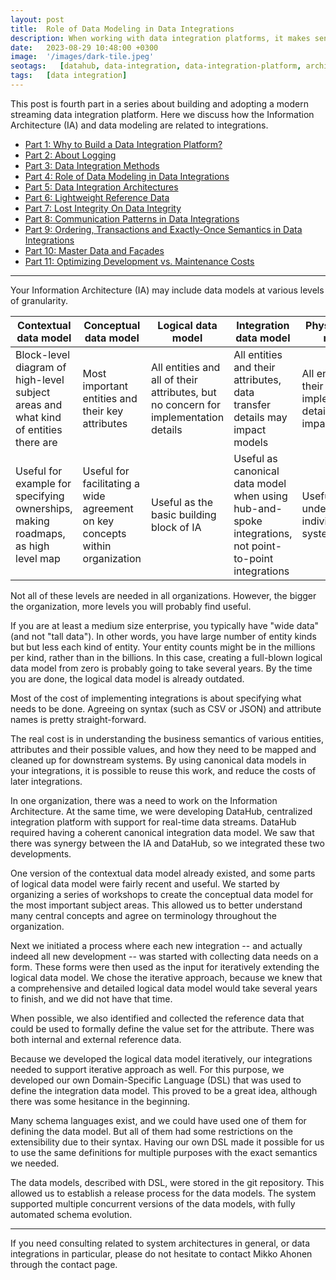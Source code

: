 ```yaml
---
layout: post
title:  Role of Data Modeling in Data Integrations
description: When working with data integration platforms, it makes sense to think the role that data modeling as well.
date:   2023-08-29 10:48:00 +0300
image:  '/images/dark-tile.jpeg'
seotags:   [datahub, data-integration, data-integration-platform, architecture, integration, data-modeling]
tags:   [data integration]
---
```

This post is fourth part in a series about building and adopting a modern streaming data integration platform. Here we 
discuss how the Information Architecture (IA) and data modeling are related to integrations.

<!-- dip links start -->
* [Part 1: Why to Build a Data Integration Platform?](https://jauzo.com/2023/08/11/why-dip/)
* [Part 2: About Logging](https://jauzo.com/2023/08/25/logging/)
* [Part 3: Data Integration Methods](https://jauzo.com/2023/08/28/data-integration-methods/)
* [Part 4: Role of Data Modeling in Data Integrations](https://jauzo.com/2023/08/29/data-modeling/)
* [Part 5: Data Integration Architectures](https://jauzo.com/2023/09/08/data-integration-architectures/)
* [Part 6: Lightweight Reference Data](https://jauzo.com/2023/09/09/lightweight-reference-data/)
* [Part 7: Lost Integrity On Data Integrity](https://jauzo.com/2023/09/10/data-integrity/)
* [Part 8: Communication Patterns in Data Integrations](https://jauzo.com/2023/09/11/data-integration-communication-patterns/)
* [Part 9: Ordering, Transactions and Exactly-Once Semantics in Data Integrations](https://jauzo.com/2023/12/12/data-integration-ordering-etc/)
* [Part 10: Master Data and Façades](https://jauzo.com/2023/12/13/master-data-and-facades/)
* [Part 11: Optimizing Development vs. Maintenance Costs](https://jauzo.com/2023/12/13/capex-opex/)
<!-- dip links end -->

***

Your Information Architecture (IA) may include data models at various levels of granularity.

| Contextual data model  | Conceptual data model | Logical data model | Integration data model | Physical data model |
| ---------------------- | --------------------- | ------------------ | ---------------------- | ------------------- |
| Block-level diagram of high-level subject areas and what kind of entities there are | Most important entities and their key attributes | All entities and all of their attributes, but no concern for implementation details | All entities and their attributes, data transfer details may impact models | All entities and their attributes, implementation details may impact models |
| Useful for example for specifying ownerships, making roadmaps, as high level map |  Useful for facilitating a wide agreement on key concepts within organization | Useful as the basic building block of IA | Useful as canonical data model when using hub-and-spoke integrations, not point-to-point integrations | Useful for understanding individual systems |

Not all of these levels are needed in all organizations. However, the bigger
the organization, more levels you will probably find useful.

If you are at least a medium size enterprise, you typically have "wide data" (and not "tall data").
In other words, you have large number of entity kinds but but less each kind of
entity. Your entity counts might be in the millions per kind, rather than in the
billions. In this case, creating a full-blown logical data model from zero is
probably going to take several years. By the time you are done, the logical
data model is already outdated.

Most of the cost of implementing integrations is about specifying what needs to
be done. Agreeing on syntax (such as CSV or JSON) and attribute names is pretty
straight-forward.

The real cost is in understanding the business semantics of various entities,
attributes and their possible values, and how they need to be mapped and
cleaned up for downstream systems. By using canonical data models in your
integrations, it is possible to reuse this work, and reduce the costs of later
integrations.

In one organization, there was a need to work on the Information
Architecture. At the same time, we were developing DataHub, centralized integration platform with
support for real-time data streams. DataHub required having a coherent canonical
integration data model.  We saw that there was synergy between the IA and DataHub,
so we integrated these two developments.

One version of the contextual data model already existed, and some parts of
logical data model were fairly recent and useful. We started by organizing a
series of workshops to create the conceptual data model for the most important
subject areas.  This allowed us to better understand many central concepts and
agree on terminology throughout the organization.

Next we initiated a process where each new integration -- and actually indeed all
new development -- was started with collecting data needs on a form. These forms
were then used as the input for iteratively extending the logical data model.
We chose the iterative approach, because we knew that a comprehensive and detailed
logical data model would take several years to finish, and we did not have that time.

When possible, we also identified and collected the reference data that could be
used to formally define the value set for the attribute. There was both 
internal and external reference data.

Because we developed the logical data model iteratively, our integrations
needed to support iterative approach as well.  For this purpose, we developed
our own Domain-Specific Language (DSL) that was used to define the integration
data model.  This proved to be a great idea, although there was some hesitance
in the beginning.

Many schema languages exist, and we could have used one of them for defining
the data model.  But all of them had some restrictions on the extensibility due to 
their syntax. Having our own DSL made it possible for us to use the same definitions 
for multiple purposes with the exact semantics we needed.

The data models, described with DSL, were stored in the git repository. This allowed us to 
establish a release process for the data models. The system supported multiple concurrent 
versions of the data models, with fully automated schema evolution.


***

If you need consulting related to system architectures in general, or data integrations in
particular, please do not hesitate to contact Mikko Ahonen through the contact page.
